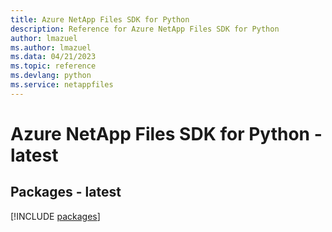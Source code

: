 ```yaml
---
title: Azure NetApp Files SDK for Python
description: Reference for Azure NetApp Files SDK for Python
author: lmazuel
ms.author: lmazuel
ms.data: 04/21/2023
ms.topic: reference
ms.devlang: python
ms.service: netappfiles
---
```

# Azure NetApp Files SDK for Python - latest
## Packages - latest
[!INCLUDE [packages](netapp-files-index.md)]